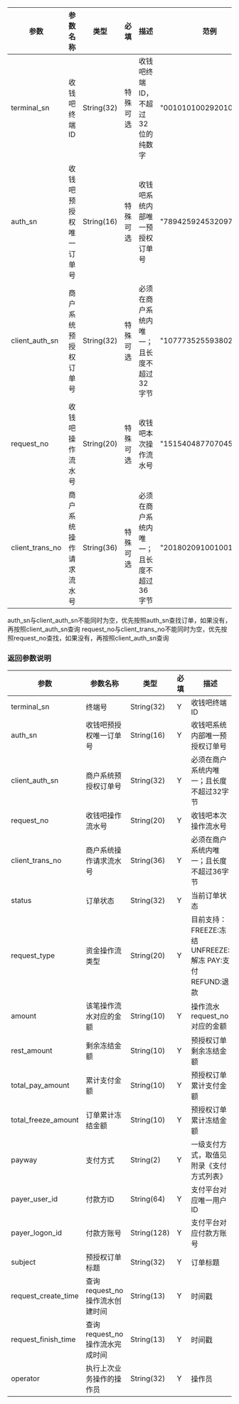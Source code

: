 | 参数 | 参数名称 | 类型 | 必填 | 描述 | 范例 |
| --- | --- | --- | --- | --- | --- |
| terminal\_sn | 收钱吧终端ID | String\(32\) | 特殊可选 | 收钱吧终端ID，不超过32位的纯数字 | "00101010029201012912" |
| auth\_sn | 收钱吧预授权唯一订单号 | String\(16\) | 特殊可选 | 收钱吧系统内部唯一预授权订单号 | "7894259245320979"|
| client\_auth\_sn | 商户系统预授权订单号 | String\(32\) | 特殊可选 | 必须在商户系统内唯一；且长度不超过32字节 | "1077735255938023" |
| request\_no | 收钱吧操作流水号 | String\(20\) | 特殊可选 | 收钱吧本次操作流水号 | "15154048770704543281" |
| client\_trans\_no | 商户系统操作请求流水号 | String\(36\) | 特殊可选 | 必须在商户系统内唯一；且长度不超过36字节 | "201802091001001" |
auth\_sn与client\_auth\_sn不能同时为空，优先按照auth\_sn查找订单，如果没有，再按照client\_auth\_sn查询
request\_no与client\_trans\_no不能同时为空，优先按照request\_no查找，如果没有，再按照client\_auth\_sn查询

### 返回参数说明

| 参数 | 参数名称 | 类型 | 必填 | 描述 | 范例 |
| --- | --- | --- | --- | --- | --- |
| terminal\_sn | 终端号 | String\(32\) | Y | 收钱吧终端ID | "01939202039923029" |
| auth\_sn | 收钱吧预授权唯一订单号 | String\(16\) | Y | 收钱吧系统内部唯一预授权订单号 | "7894259245320979"|
| client\_auth\_sn | 商户系统预授权订单号 | String\(32\) | Y | 必须在商户系统内唯一；且长度不超过32字节 | "1077735255938023" |
| request\_no | 收钱吧操作流水号 | String\(20\) | Y | 收钱吧本次操作流水号 | "15154048770704543281" |
| client\_trans\_no | 商户系统操作请求流水号 | String\(36\) | Y | 必须在商户系统内唯一；且长度不超过36字节 | "201802091001001" |
| status | 订单状态 | String\(32\) | Y | 当前订单状态 | "SUCCESS" |
| request\_type | 资金操作流类型 | String\(20\) | Y | 目前支持： FREEZE:冻结  UNFREEZE:解冻  PAY:支付 REFUND:退款 | "FREEZE" |
| amount | 该笔操作流水对应的金额 | String\(10\) | Y | 操作流水request\_no对应的金额 | "100" |
| rest\_amount | 剩余冻结金额 | String\(10\) | Y | 预授权订单剩余冻结金额 | "100" |
| total\_pay\_amount | 累计支付金额 | String\(10\) | Y | 预授权订单累计支付金额 | "100" |
| total\_freeze\_amount | 订单累计冻结金额 | String\(10\) | Y | 预授权订单累计冻结金额 | "100" |
| payway | 支付方式 | String\(2\) | Y | 一级支付方式，取值见附录《支付方式列表》 | "1" |
| payer\_user\_id | 付款方ID | String\(64\) | Y | 支付平台对应唯一用户ID | "2088402019148643" |
| payer\_logon\_id | 付款方账号 | String\(128\) | Y | 支付平台对应付款方账号 | "134**3920" |
| subject | 预授权订单标题 | String\(32\) | Y | 订单标题 | "千里香馄饨订单" |
| request\_create\_time | 查询request\_no操作流水创建时间 | String\(13\) | Y | 时间戳 | "1449646835244" |
| request\_finish\_time | 查询request\_no操作流水完成时间 | String\(13\) | Y | 时间戳 | "1449646835244" |
| operator | 执行上次业务操作的操作员 | String\(32\) | Y | 操作员 | Obama |



